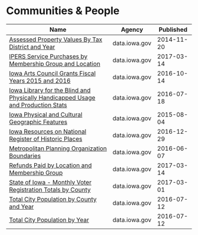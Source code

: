 # Communities & People

Name | Agency | Published
---- | ---- | ---------
[Assessed Property Values By Tax District and Year](../datasets/p8sk-8ig7.md) | data.iowa.gov | 2014-11-20
[IPERS Service Purchases by Membership Group and Location](../datasets/ia29-w2ai.md) | data.iowa.gov | 2017-03-14
[Iowa Arts Council Grants Fiscal Years 2015 and 2016](../datasets/kt8m-rwtb.md) | data.iowa.gov | 2016-10-14
[Iowa Library for the Blind and Physically Handicapped Usage and Production Stats](../datasets/p2tq-3x3z.md) | data.iowa.gov | 2016-07-18
[Iowa Physical and Cultural Geographic Features](../datasets/uedc-2fk7.md) | data.iowa.gov | 2015-08-04
[Iowa Resources on National Register of Historic Places](../datasets/6394-pygx.md) | data.iowa.gov | 2016-12-29
[Metropolitan Planning Organization Boundaries](../datasets/82yg-8mf6.md) | data.iowa.gov | 2016-06-07
[Refunds Paid by Location and Membership Group](../datasets/2fg3-s529.md) | data.iowa.gov | 2017-03-14
[State of Iowa - Monthly Voter Registration Totals by County](../datasets/cp55-uurs.md) | data.iowa.gov | 2017-03-01
[Total City Population by County and Year](../datasets/y8va-rhk9.md) | data.iowa.gov | 2016-07-12
[Total City Population by Year](../datasets/acem-thbp.md) | data.iowa.gov | 2016-07-12

